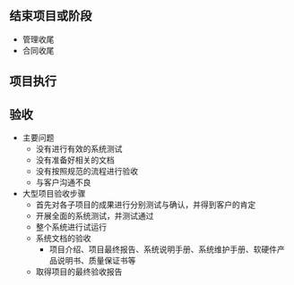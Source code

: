 ## 结束项目或阶段
- 管理收尾
- 合同收尾

## 项目执行

## 验收
- 主要问题
	- 没有进行有效的系统测试
	- 没有准备好相关的文档
	- 没有按照规范的流程进行验收
	- 与客户沟通不良
- 大型项目验收步骤
	- 首先对各子项目的成果进行分别测试与确认，并得到客户的肯定
	- 开展全面的系统测试，并测试通过
	- 整个系统进行试运行
	- 系统文档的验收
		- 项目介绍、项目最终报告、系统说明手册、系统维护手册、软硬件产品说明书、质量保证书等
	- 取得项目的最终验收报告